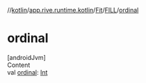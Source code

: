 //[kotlin](../../../../index.md)/[app.rive.runtime.kotlin](../../index.md)/[Fit](../index.md)/[FILL](index.md)/[ordinal](ordinal.md)



# ordinal  
[androidJvm]  
Content  
val [ordinal](ordinal.md): [Int](https://kotlinlang.org/api/latest/jvm/stdlib/kotlin/-int/index.html)  



